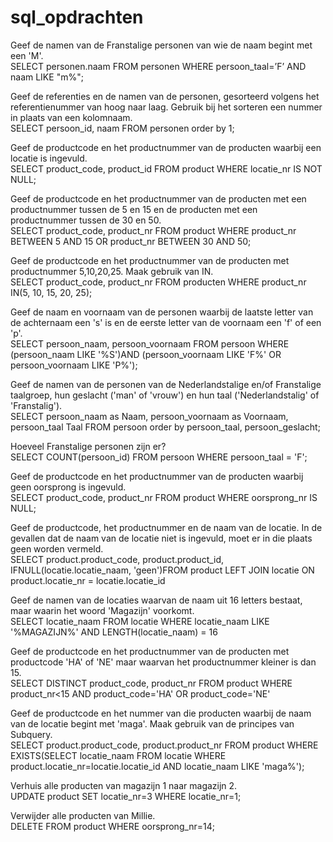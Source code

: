 # sql_opdrachten


Geef de namen van de Franstalige personen van wie de naam begint met een 'M'.<br>
SELECT personen.naam FROM personen WHERE persoon_taal=’F’ AND naam LIKE "m%";

Geef de referenties en de namen van de personen, gesorteerd volgens het referentienummer van hoog naar laag. Gebruik bij het sorteren een nummer in plaats van een kolomnaam.<br>
SELECT persoon_id, naam FROM personen order by 1;

Geef de productcode en het productnummer van de producten waarbij een locatie is ingevuld.<br>
SELECT product_code, product_id FROM product WHERE locatie_nr IS NOT NULL;

Geef de productcode en het productnummer van de producten met een productnummer tussen de 5 en 15 en de producten met een productnummer tussen de 30 en 50.<br>
SELECT product_code, product_nr FROM product WHERE product_nr BETWEEN 5 AND 15 OR product_nr BETWEEN 30 AND 50;

Geef de productcode en het productnummer van de producten met productnummer 5,10,20,25. Maak gebruik van IN.<br>
SELECT product_code, product_nr FROM producten WHERE product_nr IN(5, 10, 15, 20, 25);

Geef de naam en voornaam van de personen waarbij de laatste letter van de achternaam een 's' is en de eerste letter van de voornaam een 'f' of een 'p'.<br>
SELECT persoon_naam, persoon_voornaam FROM persoon WHERE (persoon_naam LIKE '%S')AND (persoon_voornaam LIKE 'F%' OR persoon_voornaam LIKE 'P%');

Geef de namen van de personen van de Nederlandstalige en/of Franstalige taalgroep, hun geslacht ('man' of 'vrouw') en hun taal ('Nederlandstalig' of 'Franstalig').<br>
SELECT persoon_naam as Naam, persoon_voornaam as Voornaam,  persoon_taal Taal FROM persoon order by persoon_taal, persoon_geslacht;

Hoeveel Franstalige personen zijn er?<br>
SELECT COUNT(persoon_id) FROM persoon WHERE persoon_taal = 'F';

Geef de productcode en het productnummer van de producten waarbij geen oorsprong is ingevuld.<br>
SELECT product_code, product_nr FROM product WHERE oorsprong_nr IS NULL;

Geef de productcode, het productnummer en de naam van de locatie. In de gevallen dat de naam van de locatie niet is ingevuld, moet er in die plaats geen worden vermeld.<br>
SELECT product.product_code, product.product_id, IFNULL(locatie.locatie_naam, 'geen')FROM product LEFT JOIN locatie ON product.locatie_nr = locatie.locatie_id

Geef de namen van de locaties waarvan de naam uit 16 letters bestaat, maar waarin het woord 'Magazijn' voorkomt.<br>
SELECT locatie_naam FROM locatie WHERE locatie_naam LIKE '%MAGAZIJN%' AND LENGTH(locatie_naam) = 16

Geef de productcode en het productnummer van de producten met productcode 'HA' of 'NE' maar waarvan het productnummer kleiner is dan 15.<br>
SELECT DISTINCT product_code, product_nr FROM product WHERE product_nr<15 AND product_code='HA' OR product_code='NE'

Geef de productcode en het nummer van die producten waarbij de naam van de locatie begint met 'maga'. Maak gebruik van de principes van Subquery.<br>
SELECT product.product_code, product.product_nr FROM product WHERE EXISTS(SELECT locatie_naam FROM locatie WHERE product.locatie_nr=locatie.locatie_id AND locatie_naam LIKE 'maga%');

Verhuis alle producten van magazijn 1 naar magazijn 2.<br>
UPDATE product SET locatie_nr=3 WHERE locatie_nr=1;

Verwijder alle producten van Millie.<br>
DELETE FROM product WHERE oorsprong_nr=14;
